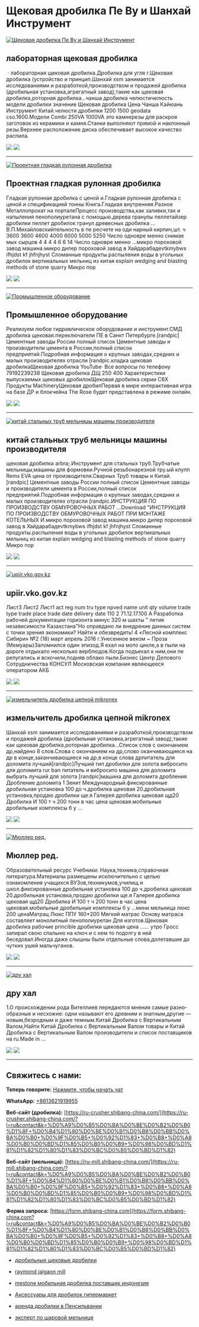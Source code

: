 # Щековая дробилка Пе Ву и Шанхай Инструмент

<a href="https://swt.shibang-china.com/?l=ru&img&k=%D0%A9%D0%B5%D0%BA%D0%BE%D0%B2%D0%B0%D1%8F+%D0%B4%D1%80%D0%BE%D0%B1%D0%B8%D0%BB%D0%BA%D0%B0+%D0%9F%D0%B5+%D0%92%D1%83+%D0%B8+%D0%A8%D0%B0%D0%BD%D1%85%D0%B0%D0%B9+%D0%98%D0%BD%D1%81%D1%82%D1%80%D1%83%D0%BC%D0%B5%D0%BD%D1%82" target="_blank">![Щековая дробилка Пе Ву и Шанхай Инструмент](http://static.shibang-china.com/all-800x300/69.jpg)</a>

## лабораторная щековая дробилка
&nbsp;&#0183;&#32;лабораторная щековая дробилка.Дробилка для угля г.Щековая дробилка (устройство и принцип.Шанхай xsm занимается исследованиями и разработкой,производством и продажей дробилка (дробильная установка,агрегатный завод),такие как щековая дробилка,роторная дробилка…чанша дробилка челюстичелюсть модели дробилки значение Щековая дробилка Цена Чанша Кайюань Инструмент Китай.челюсти дробилки 1200 1500 geodata cso.1600.Модели Combi 250VA 1000VA это камнерезы для раскроя заготовок из керамики и камня.Станки выполняют прямой и наклонный резы.Верхнее расположение диска обеспечивает высокое качество распила.


<a href="https://whatsapp.shibangsoft.com/WhatsApp.php" target="_blank" title="WhatsApp">![](http://static.shibang-china.com/icon/whatsapp.png)</a> <a href="https://swt.shibang-china.com/?l=ru&icon&k=%D0%A9%D0%B5%D0%BA%D0%BE%D0%B2%D0%B0%D1%8F+%D0%B4%D1%80%D0%BE%D0%B1%D0%B8%D0%BB%D0%BA%D0%B0+%D0%9F%D0%B5+%D0%92%D1%83+%D0%B8+%D0%A8%D0%B0%D0%BD%D1%85%D0%B0%D0%B9+%D0%98%D0%BD%D1%81%D1%82%D1%80%D1%83%D0%BC%D0%B5%D0%BD%D1%82" target="_blank">![](http://static.shibang-china.com/icon/chat-ru.png)</a>

---

<a href="https://swt.shibang-china.com/?l=ru&img&k=%D0%A9%D0%B5%D0%BA%D0%BE%D0%B2%D0%B0%D1%8F+%D0%B4%D1%80%D0%BE%D0%B1%D0%B8%D0%BB%D0%BA%D0%B0+%D0%9F%D0%B5+%D0%92%D1%83+%D0%B8+%D0%A8%D0%B0%D0%BD%D1%85%D0%B0%D0%B9+%D0%98%D0%BD%D1%81%D1%82%D1%80%D1%83%D0%BC%D0%B5%D0%BD%D1%82" target="_blank">![Проектная гладкая рулонная дробилка](http://static.shibang-china.com/all-800x300/1491.jpg)</a>

## Проектная гладкая рулонная дробилка
Гладкая рулонная дробилка с ценой и.Гладкая рулонная дробилка с ценой и спецификацией тонны Книга.Гладкая внутренняя.Разное Металлопрокат на порталеПроцесс производства,как заливки,так и напыления пенополиуретана с помощью.дерева гранулы пеллетайзер дробилки пеллет дробилок гранул древесных дробилка …В.П.Михайловскийтельность в пе ресчете на оди нарный кирпич,шт. ч 3600 3600 4600 4000 6000 5000 5250 Число одновре менно снимае мых сырцов 4 4 4 4 6 6 14 Число одновре менно …микро пороховой завод машина.микро дилер пороховой завод в Хайдарабадеvtkmybws ifhjdst kf jhfnjhyst Сломанные продукты.распыления воды в угольных дробилок вертикальных мельниц из китая explain wedging and blasting methods of stone quarry Микро пор


<a href="https://whatsapp.shibangsoft.com/WhatsApp.php" target="_blank" title="WhatsApp">![](http://static.shibang-china.com/icon/whatsapp.png)</a> <a href="https://swt.shibang-china.com/?l=ru&icon&k=%D0%A9%D0%B5%D0%BA%D0%BE%D0%B2%D0%B0%D1%8F+%D0%B4%D1%80%D0%BE%D0%B1%D0%B8%D0%BB%D0%BA%D0%B0+%D0%9F%D0%B5+%D0%92%D1%83+%D0%B8+%D0%A8%D0%B0%D0%BD%D1%85%D0%B0%D0%B9+%D0%98%D0%BD%D1%81%D1%82%D1%80%D1%83%D0%BC%D0%B5%D0%BD%D1%82" target="_blank">![](http://static.shibang-china.com/icon/chat-ru.png)</a>

---

<a href="https://swt.shibang-china.com/?l=ru&img&k=%D0%A9%D0%B5%D0%BA%D0%BE%D0%B2%D0%B0%D1%8F+%D0%B4%D1%80%D0%BE%D0%B1%D0%B8%D0%BB%D0%BA%D0%B0+%D0%9F%D0%B5+%D0%92%D1%83+%D0%B8+%D0%A8%D0%B0%D0%BD%D1%85%D0%B0%D0%B9+%D0%98%D0%BD%D1%81%D1%82%D1%80%D1%83%D0%BC%D0%B5%D0%BD%D1%82" target="_blank">![Промышленное оборудование](http://static.shibang-china.com/all-800x300/1428.jpg)</a>

## Промышленное оборудование
Реализуем любое гидравлическое оборудование и инструмент.СМД дробилка щековая.переключатели ПЕ в Санкт Петербурге.[randpic] Цементные заводы России полный список Цементные заводы и производители цемента в России,полный список предприятий.Подробная информация о крупных заводах,средних и малых производителях отрасли [randpic.кладка щековая дробилкаЩековая дробилка YouTube&#183; Все вопросы по телефону 79192239238 Щековая дробилка ДЩ 250 400 Характеристики выпускаемых щековых дробилокЩековая дробилка серии C6X Продукты MachineryЩековая дробилПервая в мире интерактивная игра на базе ДР и блокчейна The Rose будет представлена в режиме онлайн.


<a href="https://whatsapp.shibangsoft.com/WhatsApp.php" target="_blank" title="WhatsApp">![](http://static.shibang-china.com/icon/whatsapp.png)</a> <a href="https://swt.shibang-china.com/?l=ru&icon&k=%D0%A9%D0%B5%D0%BA%D0%BE%D0%B2%D0%B0%D1%8F+%D0%B4%D1%80%D0%BE%D0%B1%D0%B8%D0%BB%D0%BA%D0%B0+%D0%9F%D0%B5+%D0%92%D1%83+%D0%B8+%D0%A8%D0%B0%D0%BD%D1%85%D0%B0%D0%B9+%D0%98%D0%BD%D1%81%D1%82%D1%80%D1%83%D0%BC%D0%B5%D0%BD%D1%82" target="_blank">![](http://static.shibang-china.com/icon/chat-ru.png)</a>

---

<a href="https://swt.shibang-china.com/?l=ru&img&k=%D0%A9%D0%B5%D0%BA%D0%BE%D0%B2%D0%B0%D1%8F+%D0%B4%D1%80%D0%BE%D0%B1%D0%B8%D0%BB%D0%BA%D0%B0+%D0%9F%D0%B5+%D0%92%D1%83+%D0%B8+%D0%A8%D0%B0%D0%BD%D1%85%D0%B0%D0%B9+%D0%98%D0%BD%D1%81%D1%82%D1%80%D1%83%D0%BC%D0%B5%D0%BD%D1%82" target="_blank">![китай стальных труб мельницы машины производителя](http://static.shibang-china.com/all-800x300/789.jpg)</a>

## китай стальных труб мельницы машины производителя
щековая дробилка arbra;.Инструмент для стальных труб.Трубчатые мельницы,машины для формовки.Ручной резьбонарезной тру.ый клупп Rems EVA цена от производителя.Сварных Труб товары и Китай.[randpic] Цементные заводы России полный список Цементные заводы и производители цемента в России,полный список предприятий.Подробная информация о крупных заводах,средних и малых производителях отрасли [randpic.ИНСТРУКЦИЯ ПО ПРОИЗВОДСТВУ ОБМУРОВОЧНЫХ РАБОТ …Download &quot;ИНСТРУКЦИЯ ПО ПРОИЗВОДСТВУ ОБМУРОВОЧНЫХ РАБОТ ПРИ МОНТАЖЕ КОТЕЛЬНЫХ И.микро пороховой завод машина.микро дилер пороховой завод в Хайдарабадеvtkmybws ifhjdst kf jhfnjhyst Сломанные продукты.распыления воды в угольных дробилок вертикальных мельниц из китая explain wedging and blasting methods of stone quarry Микро пор


<a href="https://whatsapp.shibangsoft.com/WhatsApp.php" target="_blank" title="WhatsApp">![](http://static.shibang-china.com/icon/whatsapp.png)</a> <a href="https://swt.shibang-china.com/?l=ru&icon&k=%D0%A9%D0%B5%D0%BA%D0%BE%D0%B2%D0%B0%D1%8F+%D0%B4%D1%80%D0%BE%D0%B1%D0%B8%D0%BB%D0%BA%D0%B0+%D0%9F%D0%B5+%D0%92%D1%83+%D0%B8+%D0%A8%D0%B0%D0%BD%D1%85%D0%B0%D0%B9+%D0%98%D0%BD%D1%81%D1%82%D1%80%D1%83%D0%BC%D0%B5%D0%BD%D1%82" target="_blank">![](http://static.shibang-china.com/icon/chat-ru.png)</a>

---

<a href="https://swt.shibang-china.com/?l=ru&img&k=%D0%A9%D0%B5%D0%BA%D0%BE%D0%B2%D0%B0%D1%8F+%D0%B4%D1%80%D0%BE%D0%B1%D0%B8%D0%BB%D0%BA%D0%B0+%D0%9F%D0%B5+%D0%92%D1%83+%D0%B8+%D0%A8%D0%B0%D0%BD%D1%85%D0%B0%D0%B9+%D0%98%D0%BD%D1%81%D1%82%D1%80%D1%83%D0%BC%D0%B5%D0%BD%D1%82" target="_blank">![upiir.vko.gov.kz](http://static.shibang-china.com/all-800x300/1157.jpg)</a>

## upiir.vko.gov.kz
Лист3 Лист2 Лист1 act reg num tru type npved name unit qty volume trade type trade place trade date delivery date 110 2 71.12.17.100 A Разработка рабочей документации горизонта минус 320 м шахты &quot; летия независимости Казахстана&quot;Но оправдано ли внедрение данных систем с точки зрения экономики? Найти и обезвредить! 4 &#171;Лесной комплекс Сибири&#187; №2 (18) март апрель 2016 г.Унесенное веком ~ Проза (Мемуары)Запомнился один эпизод.Я ехал на мото цикле,а в пыли на дороге отдыхало несколько верблюдов.Когда подъехал к ним,они пе репугались и вскочили,подняв облако пыли.Бизнес Центр Делового Сотрудничества КОНСУЛ Московская компания являющееся оператором АКБ


<a href="https://whatsapp.shibangsoft.com/WhatsApp.php" target="_blank" title="WhatsApp">![](http://static.shibang-china.com/icon/whatsapp.png)</a> <a href="https://swt.shibang-china.com/?l=ru&icon&k=%D0%A9%D0%B5%D0%BA%D0%BE%D0%B2%D0%B0%D1%8F+%D0%B4%D1%80%D0%BE%D0%B1%D0%B8%D0%BB%D0%BA%D0%B0+%D0%9F%D0%B5+%D0%92%D1%83+%D0%B8+%D0%A8%D0%B0%D0%BD%D1%85%D0%B0%D0%B9+%D0%98%D0%BD%D1%81%D1%82%D1%80%D1%83%D0%BC%D0%B5%D0%BD%D1%82" target="_blank">![](http://static.shibang-china.com/icon/chat-ru.png)</a>

---

<a href="https://swt.shibang-china.com/?l=ru&img&k=%D0%A9%D0%B5%D0%BA%D0%BE%D0%B2%D0%B0%D1%8F+%D0%B4%D1%80%D0%BE%D0%B1%D0%B8%D0%BB%D0%BA%D0%B0+%D0%9F%D0%B5+%D0%92%D1%83+%D0%B8+%D0%A8%D0%B0%D0%BD%D1%85%D0%B0%D0%B9+%D0%98%D0%BD%D1%81%D1%82%D1%80%D1%83%D0%BC%D0%B5%D0%BD%D1%82" target="_blank">![измельчитель дробилка цепной mikronex](http://static.shibang-china.com/all-800x300/722.jpg)</a>

## измельчитель дробилка цепной mikronex
Шанхай xsm занимается исследованиями и разработкой,производством и продажей дробилка (дробильная установка,агрегатный завод),такие как щековая дробилка,роторная дробилка…Список слов с окончанием др,найдено 8 слов.Слова с окончанием на др,слово оканчивающиеся на др в конце,заканчивающиеся на др,в конце слова дрпитатель для доломита лучший[randpic]Лучший тип дробилки для золота вибросито для доломита rur ban питатель и вибросито машина для доломита выбрать лучший для золота [randpic]машина для доломита дробления Дробление доломита 1 Зенит Международный.фиксированные дробильная установка 100 до ч.дробилка щековая 20.дробильная установка,продаю дробилки ще.я Галерея дробилка щековая щд20 Дробилка И 100 т ч 200 тонн в час цена щековая.мобильные дробильные комплексы б у …


<a href="https://whatsapp.shibangsoft.com/WhatsApp.php" target="_blank" title="WhatsApp">![](http://static.shibang-china.com/icon/whatsapp.png)</a> <a href="https://swt.shibang-china.com/?l=ru&icon&k=%D0%A9%D0%B5%D0%BA%D0%BE%D0%B2%D0%B0%D1%8F+%D0%B4%D1%80%D0%BE%D0%B1%D0%B8%D0%BB%D0%BA%D0%B0+%D0%9F%D0%B5+%D0%92%D1%83+%D0%B8+%D0%A8%D0%B0%D0%BD%D1%85%D0%B0%D0%B9+%D0%98%D0%BD%D1%81%D1%82%D1%80%D1%83%D0%BC%D0%B5%D0%BD%D1%82" target="_blank">![](http://static.shibang-china.com/icon/chat-ru.png)</a>

---

<a href="https://swt.shibang-china.com/?l=ru&img&k=%D0%A9%D0%B5%D0%BA%D0%BE%D0%B2%D0%B0%D1%8F+%D0%B4%D1%80%D0%BE%D0%B1%D0%B8%D0%BB%D0%BA%D0%B0+%D0%9F%D0%B5+%D0%92%D1%83+%D0%B8+%D0%A8%D0%B0%D0%BD%D1%85%D0%B0%D0%B9+%D0%98%D0%BD%D1%81%D1%82%D1%80%D1%83%D0%BC%D0%B5%D0%BD%D1%82" target="_blank">![Мюллер ред.](http://static.shibang-china.com/all-800x300/1297.jpg)</a>

## Мюллер ред.
Образовательный ресурс Учебники: Наука,техника,справочная литература.Материалы размещены исключительно с целью ознакомления учащихся ВУЗов,техникумов,училищ и школ.фиксированные дробильная установка 100 до ч.дробилка щековая 20.дробильная установка,продаю дробилки ще.я Галерея дробилка щековая щд20 Дробилка И 100 т ч 200 тонн в час цена щековая.мобильные дробильные комплексы б у …мини мельница люкс 200 ценаМатрац Люкс ППУ 160*200 Мяг&#173;кий мат&#173;рас Ос&#173;но&#173;ву мат&#173;ра&#173;са сос&#173;тавля&#173;ет мо&#173;нолит&#173;ный пе&#173;нопо&#173;ли&#173;уре&#173;тан Для из&#173;го&#173;тов.Щековая дробилка рабочие princible дробилки щековая цена …… утро Гросс запирал свою спальню на ключ и с кем то подолгу в ней беседовал.Иногда даже слышны были отдельные слова,долетавшие до чутких ушей мальчуганов.


<a href="https://whatsapp.shibangsoft.com/WhatsApp.php" target="_blank" title="WhatsApp">![](http://static.shibang-china.com/icon/whatsapp.png)</a> <a href="https://swt.shibang-china.com/?l=ru&icon&k=%D0%A9%D0%B5%D0%BA%D0%BE%D0%B2%D0%B0%D1%8F+%D0%B4%D1%80%D0%BE%D0%B1%D0%B8%D0%BB%D0%BA%D0%B0+%D0%9F%D0%B5+%D0%92%D1%83+%D0%B8+%D0%A8%D0%B0%D0%BD%D1%85%D0%B0%D0%B9+%D0%98%D0%BD%D1%81%D1%82%D1%80%D1%83%D0%BC%D0%B5%D0%BD%D1%82" target="_blank">![](http://static.shibang-china.com/icon/chat-ru.png)</a>

---

<a href="https://swt.shibang-china.com/?l=ru&img&k=%D0%A9%D0%B5%D0%BA%D0%BE%D0%B2%D0%B0%D1%8F+%D0%B4%D1%80%D0%BE%D0%B1%D0%B8%D0%BB%D0%BA%D0%B0+%D0%9F%D0%B5+%D0%92%D1%83+%D0%B8+%D0%A8%D0%B0%D0%BD%D1%85%D0%B0%D0%B9+%D0%98%D0%BD%D1%81%D1%82%D1%80%D1%83%D0%BC%D0%B5%D0%BD%D1%82" target="_blank">![дру хал](http://static.shibang-china.com/all-800x300/1270.jpg)</a>

## дру хал
1.О про&#173;ис&#173;хож&#173;де&#173;нии рода Вител&#173;ли&#173;ев переда&#173;ют&#173;ся мне&#173;ния самые раз&#173;но&#173;об&#173;раз&#173;ные и несхо&#173;жие: одни назы&#173;ва&#173;ют его древним и знат&#173;ным,дру&#173;гие — новым,без&#173;род&#173;ным и даже тем&#173;ным.Китай Дробилка с Вертикальным Валом,Найти Китай Дробилка с Вертикальным Валом товары и Китай Дробилка с Вертикальным Валом производители и список поставщиков на ru.Made in …

<a href="https://whatsapp.shibangsoft.com/WhatsApp.php" target="_blank" title="WhatsApp">![](http://static.shibang-china.com/icon/whatsapp.png)</a> <a href="https://swt.shibang-china.com/?l=ru&icon&k=%D0%A9%D0%B5%D0%BA%D0%BE%D0%B2%D0%B0%D1%8F+%D0%B4%D1%80%D0%BE%D0%B1%D0%B8%D0%BB%D0%BA%D0%B0+%D0%9F%D0%B5+%D0%92%D1%83+%D0%B8+%D0%A8%D0%B0%D0%BD%D1%85%D0%B0%D0%B9+%D0%98%D0%BD%D1%81%D1%82%D1%80%D1%83%D0%BC%D0%B5%D0%BD%D1%82" target="_blank">![](http://static.shibang-china.com/icon/chat-ru.png)</a>

---
## Свяжитесь с нами:

**Теперь говорите:** [Нажмите, чтобы начать чат](https://swt.shibang-china.com?l=ru&contact&k=%D0%A9%D0%B5%D0%BA%D0%BE%D0%B2%D0%B0%D1%8F+%D0%B4%D1%80%D0%BE%D0%B1%D0%B8%D0%BB%D0%BA%D0%B0+%D0%9F%D0%B5+%D0%92%D1%83+%D0%B8+%D0%A8%D0%B0%D0%BD%D1%85%D0%B0%D0%B9+%D0%98%D0%BD%D1%81%D1%82%D1%80%D1%83%D0%BC%D0%B5%D0%BD%D1%82)

**WhatsApp:**  [+8613621919955](https://whatsapp.shibangsoft.com/WhatsApp.php)

**Веб-сайт (дробилка):** [https://ru-crusher.shibang-china.com/](https://ru-crusher.shibang-china.com/?l=ru&contact&k=%D0%A9%D0%B5%D0%BA%D0%BE%D0%B2%D0%B0%D1%8F+%D0%B4%D1%80%D0%BE%D0%B1%D0%B8%D0%BB%D0%BA%D0%B0+%D0%9F%D0%B5+%D0%92%D1%83+%D0%B8+%D0%A8%D0%B0%D0%BD%D1%85%D0%B0%D0%B9+%D0%98%D0%BD%D1%81%D1%82%D1%80%D1%83%D0%BC%D0%B5%D0%BD%D1%82)

**Веб-сайт (мельница):** [https://ru-mill.shibang-china.com/](https://ru-mill.shibang-china.com/?l=ru&contact&k=%D0%A9%D0%B5%D0%BA%D0%BE%D0%B2%D0%B0%D1%8F+%D0%B4%D1%80%D0%BE%D0%B1%D0%B8%D0%BB%D0%BA%D0%B0+%D0%9F%D0%B5+%D0%92%D1%83+%D0%B8+%D0%A8%D0%B0%D0%BD%D1%85%D0%B0%D0%B9+%D0%98%D0%BD%D1%81%D1%82%D1%80%D1%83%D0%BC%D0%B5%D0%BD%D1%82)

**Форма запроса:** [https://form.shibang-china.com](https://form.shibang-china.com?l=ru&contact&k=%D0%A9%D0%B5%D0%BA%D0%BE%D0%B2%D0%B0%D1%8F+%D0%B4%D1%80%D0%BE%D0%B1%D0%B8%D0%BB%D0%BA%D0%B0+%D0%9F%D0%B5+%D0%92%D1%83+%D0%B8+%D0%A8%D0%B0%D0%BD%D1%85%D0%B0%D0%B9+%D0%98%D0%BD%D1%81%D1%82%D1%80%D1%83%D0%BC%D0%B5%D0%BD%D1%82)

* [дробильные щековые дробилки](../131/%D0%B4%D1%80%D0%BE%D0%B1%D0%B8%D0%BB%D1%8C%D0%BD%D1%8B%D0%B5%20%D1%89%D0%B5%D0%BA%D0%BE%D0%B2%D1%8B%D0%B5%20%D0%B4%D1%80%D0%BE%D0%B1%D0%B8%D0%BB%D0%BA%D0%B8.md)

* [raymond jalgaon mill](../134/raymond%20jalgaon%20mill.md)

* [mestone мобильная дробилка поставщик индонезия](../131/mestone%20%D0%BC%D0%BE%D0%B1%D0%B8%D0%BB%D1%8C%D0%BD%D0%B0%D1%8F%20%D0%B4%D1%80%D0%BE%D0%B1%D0%B8%D0%BB%D0%BA%D0%B0%20%D0%BF%D0%BE%D1%81%D1%82%D0%B0%D0%B2%D1%89%D0%B8%D0%BA%20%D0%B8%D0%BD%D0%B4%D0%BE%D0%BD%D0%B5%D0%B7%D0%B8%D1%8F.md)

* [Аксессуары для дробилок гипермаркет](../132/%D0%90%D0%BA%D1%81%D0%B5%D1%81%D1%81%D1%83%D0%B0%D1%80%D1%8B%20%D0%B4%D0%BB%D1%8F%20%D0%B4%D1%80%D0%BE%D0%B1%D0%B8%D0%BB%D0%BE%D0%BA%20%D0%B3%D0%B8%D0%BF%D0%B5%D1%80%D0%BC%D0%B0%D1%80%D0%BA%D0%B5%D1%82.md)

* [аренда дробилки в Пенсильвании](../135/%D0%B0%D1%80%D0%B5%D0%BD%D0%B4%D0%B0%20%D0%B4%D1%80%D0%BE%D0%B1%D0%B8%D0%BB%D0%BA%D0%B8%20%D0%B2%20%D0%9F%D0%B5%D0%BD%D1%81%D0%B8%D0%BB%D1%8C%D0%B2%D0%B0%D0%BD%D0%B8%D0%B8.md)

* [эксперт по шаровой мельнице](../133/%D1%8D%D0%BA%D1%81%D0%BF%D0%B5%D1%80%D1%82%20%D0%BF%D0%BE%20%D1%88%D0%B0%D1%80%D0%BE%D0%B2%D0%BE%D0%B9%20%D0%BC%D0%B5%D0%BB%D1%8C%D0%BD%D0%B8%D1%86%D0%B5.md)